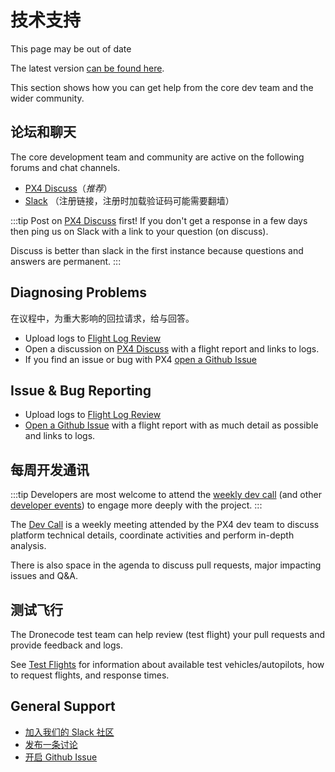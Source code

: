 # 技术支持

<div v-if="$themeConfig.px4_version != 'master'">
  <div class="custom-block danger"><p class="custom-block-title">This page may be out of date</p> <p>The latest version <a href="https://docs.px4.io/master/en/contribute/support.html">can be found here</a>.</p>
  </div>
</div>

This section shows how you can get help from the core dev team and the wider community.

<a id="support"></a>

## 论坛和聊天

The core development team and community are active on the following forums and chat channels.

* [PX4 Discuss](http://discuss.px4.io/)（*推荐*）
* [Slack](http://slack.px4.io) （注册链接，注册时加载验证码可能需要翻墙）

:::tip
Post on [PX4 Discuss](http://discuss.px4.io/) first! If you don't get a response in a few days then ping us on Slack with a link to your question (on discuss).

Discuss is better than slack in the first instance because questions and answers are permanent.
:::

## Diagnosing Problems

在议程中，为重大影响的回拉请求，给与回答。

* Upload logs to [Flight Log Review](http://logs.px4.io/)
* Open a discussion on [PX4 Discuss](http://discuss.px4.io/) with a flight report and links to logs.
* If you find an issue or bug with PX4 [open a Github Issue](https://github.com/PX4/Devguide/issues)

## Issue & Bug Reporting

* Upload logs to [Flight Log Review](http://logs.px4.io/)
* [Open a Github Issue](https://github.com/PX4/Devguide/issues) with a flight report with as much detail as possible and links to logs.

<a id="dev_call"></a>

## 每周开发通讯

:::tip
Developers are most welcome to attend the [weekly dev call](../contribute/dev_call.md) (and other [developer events](../README.md#calendar-events)) to engage more deeply with the project.
:::

The [Dev Call](../contribute/dev_call.md) is a weekly meeting attended by the PX4 dev team to discuss platform technical details, coordinate activities and perform in-depth analysis.

There is also space in the agenda to discuss pull requests, major impacting issues and Q&A.


## 测试飞行

The Dronecode test team can help review (test flight) your pull requests and provide feedback and logs.

See [Test Flights](../test_and_ci/test_flights.md) for information about available test vehicles/autopilots, how to request flights, and response times.


## General Support

* [加入我们的 Slack 社区](http://slack.px4.io/)
* [发布一条讨论](http://discuss.px4.io)
* [开启 Github Issue](https://github.com/PX4/Devguide/issues)
